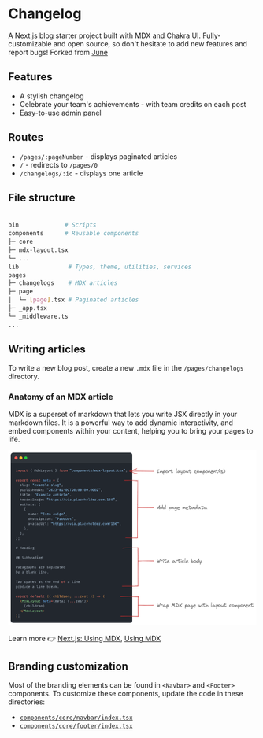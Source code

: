 # Changelog

A Next.js blog starter project built with MDX and Chakra UI. Fully-customizable and open source, so don't hesitate to add new features and report bugs!
Forked from [June](https://github.com/juneHQ/changelog/)

## Features

- A stylish changelog
- Celebrate your team's achievements - with team credits on each post
- Easy-to-use admin panel

## Routes

- `/pages/:pageNumber` - displays paginated articles
- `/` - redirects to `/pages/0`
- `/changelogs/:id` - displays one article

## File structure

```bash

bin             # Scripts
components      # Reusable components
├─ core
├─ mdx-layout.tsx
└─ ...
lib              # Types, theme, utilities, services
pages
├─ changelogs    # MDX articles
├─ page
│  └─ [page].tsx # Paginated articles
├─ _app.tsx
└─ _middleware.ts
...
```

## Writing articles

To write a new blog post, create a new `.mdx` file in the `/pages/changelogs` directory.

### Anatomy of an MDX article

MDX is a superset of markdown that lets you write JSX directly in your markdown files. It is a powerful way to add dynamic interactivity, and embed components within your content, helping you to bring your pages to life.

![mdx-preview](/mdx-preview.png)

Learn more 👉 [Next.js: Using MDX](https://nextjs.org/docs/advanced-features/using-mdx), [Using MDX](https://mdxjs.com/docs/using-mdx/)

## Branding customization

Most of the branding elements can be found in `<Navbar>` and `<Footer>` components. To customize these components, update the code in these directories:

- [`components/core/navbar/index.tsx`](https://github.com/Create-Inc/changelog/tree/master/components/core/navbar)
- [`components/core/footer/index.tsx`](https://github.com/Create-Inc/changelog/tree/master/components/core/footer)
